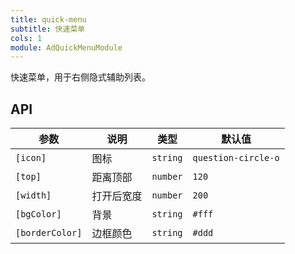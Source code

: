 ```yaml
---
title: quick-menu
subtitle: 快速菜单
cols: 1
module: AdQuickMenuModule
---
```


快速菜单，用于右侧隐式辅助列表。

## API

参数 | 说明 | 类型 | 默认值
----|------|-----|------
`[icon]` | 图标 | `string` | `question-circle-o`
`[top]` | 距离顶部  | `number` | `120`
`[width]` | 打开后宽度  | `number` | `200`
`[bgColor]` | 背景  | `string` | `#fff`
`[borderColor]` | 边框颜色  | `string` | `#ddd`

